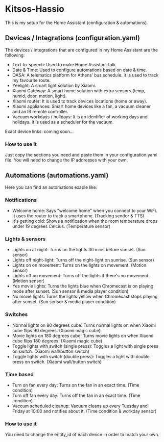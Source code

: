 # Kitsos-Hassio

This is my setup for the Home Assistant (configuration & automations).

## Devices / Integrations (configuration.yaml)

The devices / integrations that are configured in my Home Assistant are the following:

- Text-to-speech: Used to make Home Assistant talk.
- Date & Time: Used to configure automations based on date & time.
- OASA: A telematics platform for Athens' bus schedule. It is used to track my favourite route.
- Yeelight: A smart light solution by Xiaomi.
- Xiaomi Gateway: A smart home solution with extra sensors (temp, humid, door, motion, light).
- Xiaomi router: It is used to track devices locations (home or away).
- Xiaomi appliances: Smart home devices like a fan, a vacuum cleaner and an IR remote controller.
- Vacuum workdays / holidays: It is an identifier of working days and holidays. It is used as a scheduler for the vacuum.

Exact device links: coming soon...

### How to use it

Just copy the sections you need and paste them in your configuration.yaml file. You will need to change the IP addresses with your own.

## Automations (automations.yaml)

Here you can find an automations exaple like:

### Notifications

- Welcome home: Says "welcome home" when you connect to your WiFi. It uses the router to track a smartphone. (Tracking sendor & TTS)
- It's getting cold: Shows a notification when the room temperature drops under 19 degrees Celcius. (Τemperature sensor)

### Lights & sensors

- Lights on at night: Turns on the lights 30 mins before sunset. (Sun sensor)
- Lights off night-light: Turns off the night-light on sunrise. (Sun sensor)
- Lights on on movement: Turns on the lights on movement. (Motion sensor)
- Lights off on movement: Turns off the lights if there's no movement. (Motion sensor)
- Yes movie lights: Turns the lights blue when Chromecast is on playing mode after sunset. (Sun sensor & media player condition)
- No movie lights: Turns the lights yellow when Chromecast stops playing after sunset. (Sun sensor & media player condition)

### Switches

- Normal lights on 90 degrees cube: Turns normal lights on when Xiaomi cube flips 90 degrees. (Xiaomi magic cube)
- Movie lights on 180 degrees cube: Turns movie lights on when Xiaomi cube flips 180 degrees. (Xiaomi magic cube)
- Toggle lights with switch (single press): Toggles a light with single press on switch. (Xiaomi wall/button switch)
- Toggle lights with switch (double press): Toggles a light with double press on switch. (Xiaomi wall/button switch)

### Time based

- Turn on fan every day: Turns on the fan in an exact time. (Time condition)
- Turn off fan every day: Turns off the fan in an exact time. (Time condition)
- Vaccum scheduled cleanup: Vacuum cleans up every Tuesday and Friday at 10:00 and notifies about it. (Time condition & workday sensor)

### How to use it

You need to change the entity_id of each device in order to match your own.
